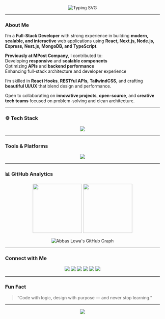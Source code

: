 <!-- 🌟 Modern Developer README for Abbas Lewa -->

<div align="center">
  <img src="https://readme-typing-svg.herokuapp.com?font=Fira+Code&size=25&pause=1000&color=FFD700&center=true&vCenter=true&width=600&lines=👋+Hi%2C+I'm+Abbas+Lewa!;💻+Full-Stack+Developer;+Passionate+about+React+%26+Node.js;+Building+modern+web+experiences" alt="Typing SVG" />
</div>

---

###  About Me  

I’m a **Full-Stack Developer** with strong experience in building **modern, scalable, and interactive** web applications using **React, Next.js, Node.js, Express, Nest.js, MongoDB, and TypeScript**.  

 **Previously at MPost Company**, I contributed to:  
 Developing **responsive** and **scalable components**  
 Optimizing **APIs** and **backend performance**  
 Enhancing full-stack architecture and developer experience  

 I’m skilled in **React Hooks**, **RESTful APIs**, **TailwindCSS**, and crafting **beautiful UI/UX** that blend design and performance.  

 Open to collaborating on **innovative projects**, **open-source**, and **creative tech teams** focused on problem-solving and clean architecture.

---

### ⚙️ Tech Stack  

<p align="center">
  <img src="https://skillicons.dev/icons?i=js,ts,react,nextjs,nodejs,express,nestjs,mongodb,html,css,tailwind,python,git,figma" />
</p>

---

###  Tools & Platforms  

<p align="center">
  <img src="https://skillicons.dev/icons?i=vscode,linux,github,vercel,postman,netlify" />
</p>

---

### 📊 GitHub Analytics  

<p align="center">
  <img src="https://github-readme-stats.vercel.app/api?username=maurodesouza&show_icons=true&count_private=true&theme=dracula&hide_border=false" height="160" />
  <img src="https://github-readme-stats.vercel.app/api/top-langs/?username=maurodesouza&layout=compact&langs_count=6&theme=dracula&hide_border=false" height="160" />
</p>

<p align="center">
  <img src="https://github-readme-activity-graph.vercel.app/graph?username=Abbaslewa&bg_color=1a1b27&color=ffb86c&line=ff79c6&point=bd93f9&area=true&hide_border=true" alt="Abbas Lewa's GitHub Graph" />
</p>

---

###  Connect with Me  

<p align="center">
  <a href="https://www.linkedin.com/in/abbas-omer-07ab13380/"><img src="https://img.shields.io/badge/LinkedIn-0A66C2?style=for-the-badge&logo=linkedin&logoColor=white"/></a>
  <a href="https://github.com/Abbaslewa"><img src="https://img.shields.io/badge/GitHub-181717?style=for-the-badge&logo=github&logoColor=white"/></a>
  <a href="mailto:abbasomerhassn@gmail.com"><img src="https://img.shields.io/badge/Gmail-EA4335?style=for-the-badge&logo=gmail&logoColor=white"/></a>
  <a href="https://wa.me/"><img src="https://img.shields.io/badge/WhatsApp-25D366?style=for-the-badge&logo=whatsapp&logoColor=white"/></a>
  <a href="https://www.instagram.com/"><img src="https://img.shields.io/badge/Instagram-E4405F?style=for-the-badge&logo=instagram&logoColor=white"/></a>
  <a href="https://www.tiktok.com/"><img src="https://img.shields.io/badge/TikTok-000000?style=for-the-badge&logo=tiktok&logoColor=white"/></a>
</p>

---

###  Fun Fact  

>  “Code with logic, design with purpose — and never stop learning.”  

---

<div align="center">
  <img src="https://capsule-render.vercel.app/api?type=waving&color=gradient&height=90&section=footer"/>
</div>

